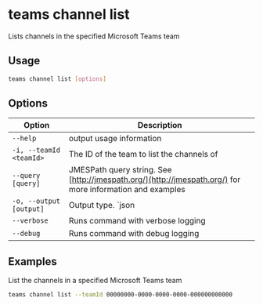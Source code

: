# teams channel list

Lists channels in the specified Microsoft Teams team

## Usage

```sh
teams channel list [options]
```

## Options

Option|Description
------|-----------
`--help`| output usage information
`-i, --teamId <teamId>`|The ID of the team to list the channels of
`--query [query]`|JMESPath query string. See [http://jmespath.org/](http://jmespath.org/) for more information and examples
`-o, --output [output]`|Output type. `json|text`. Default `text`
`--verbose`|Runs command with verbose logging
`--debug`|Runs command with debug logging

## Examples
  
List the channels in a specified Microsoft Teams team

```sh
teams channel list --teamId 00000000-0000-0000-0000-000000000000
```